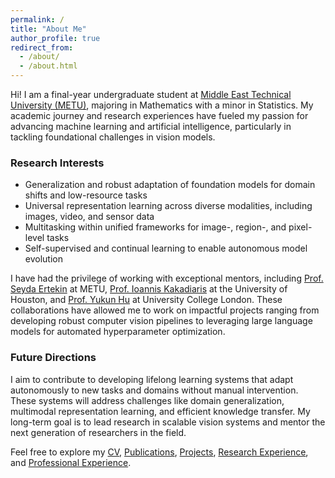 ```yaml
---
permalink: /
title: "About Me"
author_profile: true
redirect_from: 
  - /about/
  - /about.html
---
```


Hi! I am a final-year undergraduate student at [Middle East Technical University (METU)](https://www.metu.edu.tr/), majoring in Mathematics with a minor in Statistics. My academic journey and research experiences have fueled my passion for advancing machine learning and artificial intelligence, particularly in tackling foundational challenges in vision models.

### Research Interests
- Generalization and robust adaptation of foundation models for domain shifts and low-resource tasks  
- Universal representation learning across diverse modalities, including images, video, and sensor data  
- Multitasking within unified frameworks for image-, region-, and pixel-level tasks  
- Self-supervised and continual learning to enable autonomous model evolution  

I have had the privilege of working with exceptional mentors, including [Prof. Seyda Ertekin](https://avesis.metu.edu.tr/sertekin) at METU, [Prof. Ioannis Kakadiaris](https://uh.edu/cbl/people/about-director.php) at the University of Houston, and [Prof. Yukun Hu](https://ucl.ac.uk) at University College London. These collaborations have allowed me to work on impactful projects ranging from developing robust computer vision pipelines to leveraging large language models for automated hyperparameter optimization.

### Future Directions
I aim to contribute to developing lifelong learning systems that adapt autonomously to new tasks and domains without manual intervention. These systems will address challenges like domain generalization, multimodal representation learning, and efficient knowledge transfer. My long-term goal is to lead research in scalable vision systems and mentor the next generation of researchers in the field.

Feel free to explore my [CV](./cv/), [Publications](./publications/), [Projects](./projects/), [Research Experience](./research/), and [Professional Experience](./professional/).
